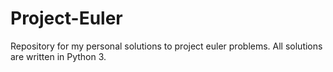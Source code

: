 # Project-Euler
Repository for my personal solutions to project euler problems. All solutions
are written in Python 3.
